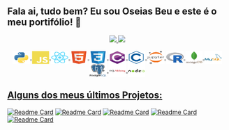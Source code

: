 
## Fala ai, tudo bem? Eu sou Oseias Beu e este é o meu portifólio!  👋
<div align="center">
  <a href="https://github.com/OseiasBeu">
  <img height="180em" src="https://github-readme-stats.vercel.app/api?username=OseiasBeu&show_icons=true&theme=dracula&include_all_commits=true&count_private=true"/>
  <img height="180em" src="https://github-readme-stats.vercel.app/api/top-langs/?username=OseiasBeu&layout=compact&langs_count=7&theme=dracula"/>
</div>
<div align="center" style="display: inline_block"><br>
  <img align="center" alt="Beu-Python" height="30" width="40" src="https://raw.githubusercontent.com/devicons/devicon/master/icons/python/python-original.svg">
  <img align="center" alt="Beu-Js" height="30" width="40" src="https://raw.githubusercontent.com/devicons/devicon/master/icons/javascript/javascript-plain.svg">
  <img align="center" alt="Beu-React" height="30" width="40" src="https://raw.githubusercontent.com/devicons/devicon/master/icons/react/react-original.svg">
  <img align="center" alt="Beu-HTML" height="30" width="40" src="https://raw.githubusercontent.com/devicons/devicon/master/icons/html5/html5-original.svg">
  <img align="center" alt="Beu-CSS" height="30" width="40" src="https://raw.githubusercontent.com/devicons/devicon/master/icons/css3/css3-original.svg">
  <img align="center" alt="Beu-Csharp" height="30" width="40" src="https://raw.githubusercontent.com/devicons/devicon/master/icons/csharp/csharp-original.svg">
  <img align="center" alt="Beu-c" height="30" width="40" src="https://raw.githubusercontent.com/devicons/devicon/2ae2a900d2f041da66e950e4d48052658d850630/icons/c/c-line.svg">
  <img align="center" alt="Beu-jupyter" height="30" width="40" src="https://raw.githubusercontent.com/devicons/devicon/2ae2a900d2f041da66e950e4d48052658d850630/icons/jupyter/jupyter-original-wordmark.svg">
  <img align="center" alt="Beu-r" height="30" width="40" src="https://raw.githubusercontent.com/devicons/devicon/2ae2a900d2f041da66e950e4d48052658d850630/icons/r/r-original.svg">
  <img align="center" alt="Beu-mongo" height="30" width="40" src="https://raw.githubusercontent.com/devicons/devicon/2ae2a900d2f041da66e950e4d48052658d850630/icons/mongodb/mongodb-original-wordmark.svg">
  <img align="center" alt="Beu-mysql" height="30" width="40" src="https://raw.githubusercontent.com/devicons/devicon/2ae2a900d2f041da66e950e4d48052658d850630/icons/mysql/mysql-original-wordmark.svg">
  <img align="center" alt="Beu-postgress" height="30" width="40" src="https://raw.githubusercontent.com/devicons/devicon/2ae2a900d2f041da66e950e4d48052658d850630/icons/postgresql/postgresql-original-wordmark.svg">
  <img align="center" alt="Beu-sqlAlchemy" height="30" width="40" src="https://raw.githubusercontent.com/devicons/devicon/2ae2a900d2f041da66e950e4d48052658d850630/icons/sqlalchemy/sqlalchemy-original-wordmark.svg">
  <img align="center" alt="Beu-nodeJs" height="30" width="40" src="https://raw.githubusercontent.com/devicons/devicon/2ae2a900d2f041da66e950e4d48052658d850630/icons/nodejs/nodejs-original-wordmark.svg">
</div>
  
<!-- Contatos -->

<!--  <div>   
<a href="https://www.linkedin.com/in/oseiasbeu/" target="_blank"><img src="https://img.shields.io/badge/-LinkedIn-%230077B5?style=for-the-badge&logo=linkedin&logoColor=white" target="_blank"></a> 
                                         

 <br> -->

  
## Alguns dos meus últimos Projetos:
[![Readme Card](https://github-readme-stats.vercel.app/api/pin/?username=OseiasBeu&repo=Portifolio)](https://github.com/OseiasBeu/Portifolio/blob/master/README.md)
[![Readme Card](https://github-readme-stats.vercel.app/api/pin/?username=OseiasBeu&repo=Data-Science)](https://github.com/OseiasBeu/Data-Science)
[![Readme Card](https://github-readme-stats.vercel.app/api/pin/?username=OseiasBeu&repo=Blockchain)](https://github.com/OseiasBeu/Blockchain)
[![Readme Card](https://github-readme-stats.vercel.app/api/pin/?username=OseiasBeu&repo=alien_invasion)](https://github.com/OseiasBeu/alien_invasion)
[![Readme Card](https://github-readme-stats.vercel.app/api/pin/?username=OseiasBeu&repo=HealthApp)](https://github.com/OseiasBeu/HealthApp)
